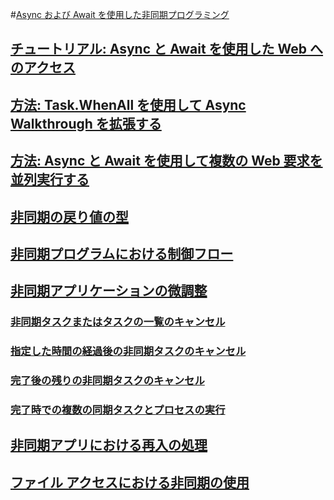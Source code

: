 #[Async および Await を使用した非同期プログラミング](index.md)
## [チュートリアル: Async と Await を使用した Web へのアクセス](walkthrough-accessing-the-web-by-using-async-and-await.md)
## [方法: Task.WhenAll を使用して Async Walkthrough を拡張する](how-to-extend-the-async-walkthrough-by-using-task-whenall.md)
## [方法: Async と Await を使用して複数の Web 要求を並列実行する](how-to-make-multiple-web-requests-in-parallel-by-using-async-and-await.md)
## [非同期の戻り値の型](async-return-types.md)
## [非同期プログラムにおける制御フロー](control-flow-in-async-programs.md)
## [非同期アプリケーションの微調整](fine-tuning-your-async-application.md)
### [非同期タスクまたはタスクの一覧のキャンセル](cancel-an-async-task-or-a-list-of-tasks.md)
### [指定した時間の経過後の非同期タスクのキャンセル](cancel-async-tasks-after-a-period-of-time.md)
### [完了後の残りの非同期タスクのキャンセル](cancel-remaining-async-tasks-after-one-is-complete.md)
### [完了時での複数の同期タスクとプロセスの実行](start-multiple-async-tasks-and-process-them-as-they-complete.md)
## [非同期アプリにおける再入の処理](handling-reentrancy-in-async-apps.md)
## [ファイル アクセスにおける非同期の使用](using-async-for-file-access.md)

